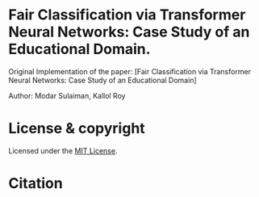 # Fair Classification via Transformer Neural Networks: Case Study of an Educational Domain.


Original Implementation of the paper: [Fair Classification via Transformer Neural Networks: Case Study of an Educational Domain]

Author: Modar Sulaiman, Kallol Roy



# License & copyright
Licensed under the [MIT License](License).


# Citation
